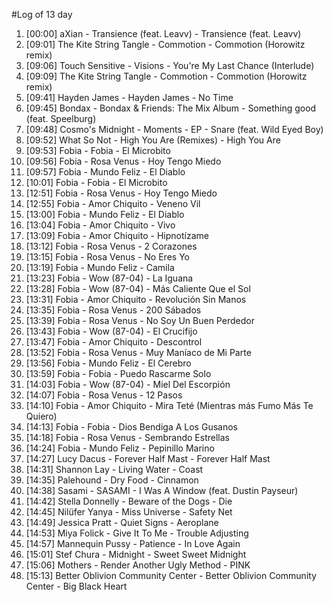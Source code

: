 #Log of 13 day

1. [00:00] aXian - Transience (feat. Leavv) - Transience (feat. Leavv)
1. [09:01] The Kite String Tangle - Commotion - Commotion (Horowitz remix)
1. [09:06] Touch Sensitive - Visions - You're My Last Chance (Interlude)
1. [09:09] The Kite String Tangle - Commotion - Commotion (Horowitz remix)
1. [09:41] Hayden James - Hayden James - No Time
1. [09:45] Bondax - Bondax & Friends: The Mix Album - Something good (feat. Speelburg)
1. [09:48] Cosmo's Midnight - Moments - EP - Snare (feat. Wild Eyed Boy)
1. [09:52] What So Not - High You Are (Remixes) - High You Are
1. [09:53] Fobia - Fobia - El Microbito
1. [09:56] Fobia - Rosa Venus - Hoy Tengo Miedo
1. [09:57] Fobia - Mundo Feliz - El Diablo
1. [10:01] Fobia - Fobia - El Microbito
1. [12:51] Fobia - Rosa Venus - Hoy Tengo Miedo
1. [12:55] Fobia - Amor Chiquito - Veneno Vil
1. [13:00] Fobia - Mundo Feliz - El Diablo
1. [13:04] Fobia - Amor Chiquito - Vivo
1. [13:09] Fobia - Amor Chiquito - Hipnotízame
1. [13:12] Fobia - Rosa Venus - 2 Corazones
1. [13:15] Fobia - Rosa Venus - No Eres Yo
1. [13:19] Fobia - Mundo Feliz - Camila
1. [13:23] Fobia - Wow (87-04) - La Iguana
1. [13:28] Fobia - Wow (87-04) - Más Caliente Que el Sol
1. [13:31] Fobia - Amor Chiquito - Revolución Sin Manos
1. [13:35] Fobia - Rosa Venus - 200 Sábados
1. [13:39] Fobia - Rosa Venus - No Soy Un Buen Perdedor
1. [13:43] Fobia - Wow (87-04) - El Crucifijo
1. [13:47] Fobia - Amor Chiquito - Descontrol
1. [13:52] Fobia - Rosa Venus - Muy Maníaco de Mi Parte
1. [13:56] Fobia - Mundo Feliz - El Cerebro
1. [13:59] Fobia - Fobia - Puedo Rascarme Solo
1. [14:03] Fobia - Wow (87-04) - Miel Del Escorpión
1. [14:07] Fobia - Rosa Venus - 12 Pasos
1. [14:10] Fobia - Amor Chiquito - Mira Teté (Mientras más Fumo Más Te Quiero)
1. [14:13] Fobia - Fobia - Dios Bendiga A Los Gusanos
1. [14:18] Fobia - Rosa Venus - Sembrando Estrellas
1. [14:24] Fobia - Mundo Feliz - Pepinillo Marino
1. [14:27] Lucy Dacus - Forever Half Mast - Forever Half Mast
1. [14:31] Shannon Lay - Living Water - Coast
1. [14:35] Palehound - Dry Food - Cinnamon
1. [14:38] Sasami - SASAMI - I Was A Window (feat. Dustin Payseur)
1. [14:42] Stella Donnelly - Beware of the Dogs - Die
1. [14:45] Nilüfer Yanya - Miss Universe - Safety Net
1. [14:49] Jessica Pratt - Quiet Signs - Aeroplane
1. [14:53] Miya Folick - Give It To Me - Trouble Adjusting
1. [14:57] Mannequin Pussy - Patience - In Love Again
1. [15:01] Stef Chura - Midnight - Sweet Sweet Midnight
1. [15:06] Mothers - Render Another Ugly Method - PINK
1. [15:13] Better Oblivion Community Center - Better Oblivion Community Center - Big Black Heart
